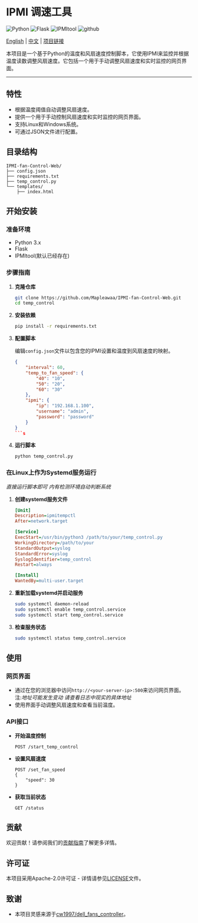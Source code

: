 # IPMI 调速工具

![Python](https://img.shields.io/badge/python-3670A0?style=for-the-badge&logo=python&logoColor=ffdd54) ![Flask](https://img.shields.io/badge/Flask-000000?style=for-the-badge&logo=flask&logoColor=FF4B4B) ![IPMItool](https://img.shields.io/badge/IPMItool-000000?style=for-the-badge&logo=IPMItool&logoColor=FF4B4B) ![github](https://img.shields.io/badge/github-000000?style=for-the-badge&logo=github&logoColor=white)

[English](readme_en.md) | [中文](readme.md) | [项目链接  ](https://github.com/Mapleawaa/IPMI-fan-Control-Web)


本项目是一个基于Python的温度和风扇速度控制脚本，它使用IPMI来监控并根据温度读数调整风扇速度。它包括一个用于手动调整风扇速度和实时监控的网页界面。
* * * 

## 特性

- 根据温度阈值自动调整风扇速度。
- 提供一个用于手动控制风扇速度和实时监控的网页界面。
- 支持Linux和Windows系统。
- 可通过JSON文件进行配置。

## 目录结构
```
IPMI-fan-Control-Web/
├── config.json
├── requirements.txt
├── temp_control.py
└── templates/
    ├── index.html
```


## 开始安装

### 准备环境

- Python 3.x
- Flask
- IPMItool(默认已经存在)

### 步骤指南

1. **克隆仓库**

   ```bash
   git clone https://github.com/Mapleawaa/IPMI-fan-Control-Web.git
   cd temp_control
   ```

2. **安装依赖**

   ```bash
   pip install -r requirements.txt
   ```

3. **配置脚本**

   编辑`config.json`文件以包含您的IPMI设置和温度到风扇速度的映射。
    

   ```json
   {
       "interval": 60,
       "temp_to_fan_speed": {
           "40": "10",
           "50": "20",
           "60": "30"
       },
       "ipmi": {
           "ip": "192.168.1.100",
           "username": "admin",
           "password": "password"
       }
   }
   ```s

4. **运行脚本**

   ```bash
   python temp_control.py
   ```

### 在Linux上作为Systemd服务运行

*直接运行脚本即可 内有检测环境自动判断系统*

1. **创建systemd服务文件**

   ```ini
   [Unit]
   Description=ipmitempctl
   After=network.target

   [Service]
   ExecStart=/usr/bin/python3 /path/to/your/temp_control.py
   WorkingDirectory=/path/to/your
   StandardOutput=syslog
   StandardError=syslog
   SyslogIdentifier=temp_control
   Restart=always

   [Install]
   WantedBy=multi-user.target
   ```

2. **重新加载systemd并启动服务**

   ```bash
   sudo systemctl daemon-reload
   sudo systemctl enable temp_control.service
   sudo systemctl start temp_control.service
   ```

3. **检查服务状态**

   ```bash
   sudo systemctl status temp_control.service
   ```

## 使用

### 网页界面

- 通过在您的浏览器中访问`http://<your-server-ip>:500`来访问网页界面。
注:*地址可能发生变动 请查看日志中现实的具体地址*
- 使用界面手动调整风扇速度和查看当前温度。

### API接口

- **开始温度控制**

  ```http
  POST /start_temp_control
  ```

- **设置风扇速度**

  ```http
  POST /set_fan_speed
  {
      "speed": 30
  }
  ```

- **获取当前状态**

  ```http
  GET /status
  ```

## 贡献

欢迎贡献！请参阅我们的[贡献指南](CONTRIBUTING.md)了解更多详情。

## 许可证

本项目采用Apache-2.0许可证 - 详情请参见[LICENSE](LICENSE)文件。

## 致谢

- 本项目灵感来源于[cw1997/dell_fans_controller](https://github.com/cw1997/dell_fans_controller)。